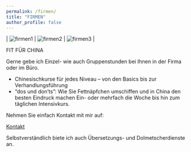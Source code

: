 ```yaml
---
permalink: /firmen/
title: "FIRMEN"
author_profile: false
---
```


| ![firmen1][img-firmen1] | ![firmen2][img-firmen2] | ![firmen3][img-firmen3] |

FIT FÜR CHINA

Gerne gebe ich Einzel- wie auch Gruppenstunden bei Ihnen in der Firma oder im Büro.

- Chinesischkurse für jedes Niveau – von den Basics bis zur Verhandlungsführung
- “dos und don’ts”: Wie Sie Fettnäpfchen umschiffen und in China den besten Eindruck machen
Ein- oder mehrfach die Woche bis hin zum täglichen Intensivkurs.

Nehmen Sie einfach Kontakt mit mir auf:

[Kontakt][link-contact]

Selbstverständlich biete ich auch Übersetzungs- und Dolmetscherdienste an.

<!-- link and image references: -->
[link-contact]: {{site.baseurl}}/contact/
[img-firmen1]:  {{site.baseurl}}/assets/images/firmen-1-h200.jpg
[img-firmen2]:  {{site.baseurl}}/assets/images/firmen-2-h200.jpg
[img-firmen3]:  {{site.baseurl}}/assets/images/firmen-3-h200.jpg
